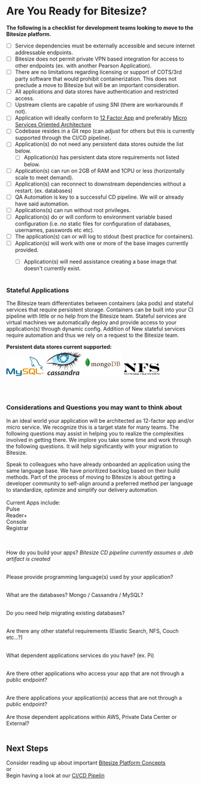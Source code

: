 # Are You Ready for Bitesize?

<b>The following is a checklist for development teams looking to move to the Bitesize platform. </b><br>
  - [ ] Service dependencies must be externally accessible and secure internet addressable endpoints.<br>
  - [ ] Bitesize does not permit private VPN based integration for access to other endpoints (ex. with another Pearson Application).<br>
  - [ ] There are no limitations regarding licensing or support of COTS/3rd party software that would prohibit containerization. This does not preclude a move to Bitesize but will be an important consideration.<br>
  - [ ] All applications and data stores have authentication and restricted access.<br>
  - [ ] Upstream clients are capable of using SNI (there are workarounds if not).<br>
  - [ ] Application will ideally conform to [12 Factor App](https://12factor.net/) and preferably [Micro Services Oriented Architecture](https://smartbear.com/learn/api-design/what-are-microservices/)<br>
  - [ ] Codebase resides in a Git repo (can adjust for others but this is currently supported through the CI/CD pipeline).<br>
  - [ ] Application(s) do not need any persistent data stores outside the list below.<br>
    - [ ] Application(s) has persistent data store requirements not listed below.<br>
  - [ ] Application(s) can run on 2GB of RAM and 1CPU or less (horizontally scale to meet demand).<br>
  - [ ] Application(s) can reconnect to downstream dependencies without a restart. (ex. databases)<br>
  - [ ] QA Automation is key to a successful CD pipeline. We will or already have said automation.<br>
  - [ ] Applications(s) can run without root privileges. <br>
  - [ ] Application(s) do or will conform to environment variable based configuration (i.e. no static files for configuration of databases, usernames, passwords etc etc). <br>
  - [ ] The application(s) can or will log to stdout (best practice for containers). <br>
  - [ ] Application(s) will work with one or more of the base images currently provided.<br>
    - [ ] Application(s) will need assistance creating a base image that doesn't currently exist. <br><br>


### Stateful Applications
The Bitesize team differentiates between containers (aka pods) and stateful services that require persistent storage. Containers can be built into your CI pipeline with little or no help from the Bitesize team. Stateful services are virtual machines we automatically deploy and provide access to your application(s) through dynamic config. Addition of New stateful services require automation and thus we rely on a request to the Bitesize team.

<b>Persistent data stores current supported:</b><br>
<img src="../images/MySQL.png" alt="MySQL" style="width: 100px;"/> <img src="../images/cassandra_logo.png" alt="Cassandra" style="width: 100px;"/>
<img src="../images/mongodb_logo.png" alt="MongoDB" style="width: 100px;"/> <img src="../images/nfs.png" alt="NFS" style="width: 100px;"/>
<!-- ![MySQL](../images/MySQL.png =100x")<br>
# ![Cassandra](../images/cassandra_logo.png =100x)<br>
![MongoDB](../images/mongodb_logo.png =100x)<br>
![Network File System](../images/nfs.png =100x) <br> -->
<br><br>


### Considerations and Questions you may want to think about
In an ideal world your application will be architected as 12-factor app and/or micro service.  We recognize this is a target state for many teams. The following questions may assist in helping you to realize the complexities involved in getting there. We implore you take some time and work through the following questions. It will help significantly with your migration to Bitesize.<br>

Speak to colleagues who have already onboarded an application using the same language base.  We have prioritized backlog based on their build methods. Part of the process of moving to Bitesize is about getting a developer community to self-align around a preferred method per language to standardize, optimize and simplify our delivery automation.<br><br>
Current Apps include:<br>
Pulse<br>
Reader+<br>
Console<br>
Registrar<br>
<br>
<br>

How do you build your apps? <i>Bitesize CD pipeline currently assumes a .deb artifact is created</i> <br><br>

Please provide programming language(s) used by your application?<br><br>

What are the databases? Mongo / Cassandra / MySQL?<br><br>

Do you need help migrating existing databases?<br><br>

Are there any other stateful requirements (Elastic Search, NFS, Couch etc…?)<br><br>

What dependent applications services do you have? (ex. Pi) <br><br>

Are there other applications who access your app that are not through a public endpoint?<br><br>

Are there applications your application(s) access that are not through a public endpoint?<br><br>
  Are those dependent applications within AWS, Private Data Center or External?<br><br>





## Next Steps
Consider reading up about important [Bitesize Platform Concepts](http://kubecon.dev-bite.io//platform-concepts/readme.html)<br>
or<br>
Begin having a look at our [CI/CD Pipelin](http://kubecon.dev-bite.io/deployment-pipeline/working-with-jenkins.html)
